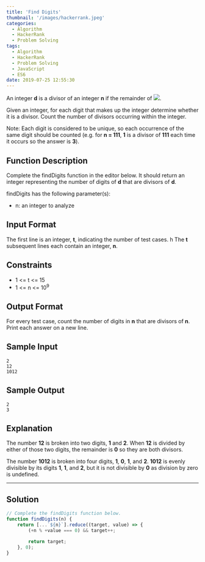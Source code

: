 ```yaml
---
title: 'Find Digits'
thumbnail: '/images/hackerrank.jpeg'
categories:
  - Algorithm
  - HackerRank
  - Problem Solving
tags:
  - Algorithm
  - HackerRank
  - Problem Solving
  - JavaScript
  - ES6
date: 2019-07-25 12:55:30
---
```


An integer **d** is a divisor of an integer **n** if the remainder of ![](https://latex.codecogs.com/gif.latex?n&space;\div&space;d&space;=&space;0).

Given an integer, for each digit that makes up the integer determine whether it is a divisor. Count the number of divisors occurring within the integer.

Note: Each digit is considered to be unique, so each occurrence of the same digit should be counted (e.g. for **n = 111**, **1** is a divisor of **111** each time it occurs so the answer is **3**).

<!-- more -->

## Function Description

Complete the findDigits function in the editor below. It should return an integer representing the number of digits of **d** that are divisors of **d**.

findDigits has the following parameter(s):

- n: an integer to analyze

## Input Format

The first line is an integer, **t**, indicating the number of test cases. h
The **t** subsequent lines each contain an integer, **n**.

## Constraints 

- 1 <= t <= 15
- 1 <= n <= 10<sup>9</sup>

## Output Format

For every test case, count the number of digits in **n** that are divisors of **n**. Print each answer on a new line.

## Sample Input 

```
2
12
1012
```

## Sample Output 

```
2
3
```

## Explanation 

The number **12** is broken into two digits, **1** and **2**. When **12** is divided by either of those two digits, the remainder is **0** so they are both divisors.<br/>

The number **1012** is broken into four digits, **1**, **0**, **1**, and **2**. **1012** is evenly divisible by its digits **1**, **1**, and **2**, but it is not divisible by **0** as division by zero is undefined.

---

## Solution

```javascript
// Complete the findDigits function below.
function findDigits(n) {
    return [...`${n}`].reduce((target, value) => {
        (+n % +value === 0) && target++;

        return target;
    }, 0);
}
```
